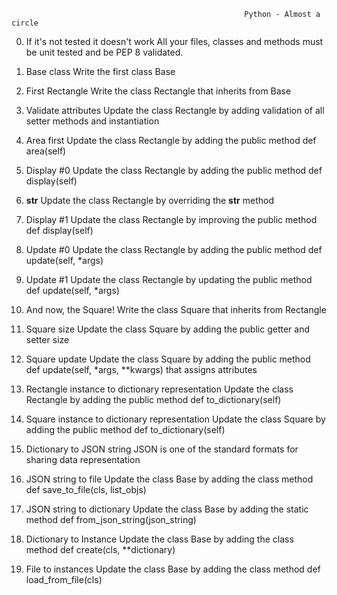                                                         Python - Almost a circle


0. If it's not tested it doesn't work
    All your files, classes and methods must be unit tested and be PEP 8 validated.

1. Base class
    Write the first class Base

2. First Rectangle
    Write the class Rectangle that inherits from Base

3. Validate attributes
    Update the class Rectangle by adding validation of all setter methods and instantiation

4. Area first
    Update the class Rectangle by adding the public method def area(self)

5. Display #0
    Update the class Rectangle by adding the public method def display(self)

6. __str__
    Update the class Rectangle by overriding the __str__ method

7. Display #1
    Update the class Rectangle by improving the public method def display(self)

8. Update #0
    Update the class Rectangle by adding the public method def update(self, *args)

9. Update #1
    Update the class Rectangle by updating the public method def update(self, *args)

10. And now, the Square!
    Write the class Square that inherits from Rectangle

11. Square size
    Update the class Square by adding the public getter and setter size

12. Square update
    Update the class Square by adding the public method def update(self, *args, **kwargs) that assigns attributes

13. Rectangle instance to dictionary representation
    Update the class Rectangle by adding the public method def to_dictionary(self)

14. Square instance to dictionary representation
    Update the class Square by adding the public method def to_dictionary(self)

15. Dictionary to JSON string
    JSON is one of the standard formats for sharing data representation

16. JSON string to file
    Update the class Base by adding the class method def save_to_file(cls, list_objs)

17. JSON string to dictionary
    Update the class Base by adding the static method def from_json_string(json_string)

18. Dictionary to Instance
    Update the class Base by adding the class method def create(cls, **dictionary)

19. File to instances
    Update the class Base by adding the class method def load_from_file(cls)
